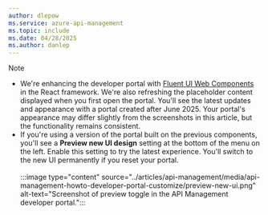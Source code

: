```yaml
---
author: dlepow
ms.service: azure-api-management
ms.topic: include
ms.date: 04/28/2025
ms.author: danlep
---
```



> [!NOTE]
> * We're enhancing the developer portal with [Fluent UI Web Components](/fluent-ui/web-components) in the React framework. We're also refreshing the placeholder content displayed when you first open the portal. You'll see the latest updates and appearance with a portal created after June 2025. Your portal's appearance may differ slightly from the screenshots in this article, but the functionality remains consistent.
> * If you're using a version of the portal built on the previous components, you'll see a **Preview new UI design** setting at the bottom of the menu on the left. Enable this setting to try the latest experience. You'll switch to the new UI permanently if you reset your portal.<br/><br/> :::image type="content" source="../articles/api-management/media/api-management-howto-developer-portal-customize/preview-new-ui.png" alt-text="Screenshot of preview toggle in the API Management developer portal.":::